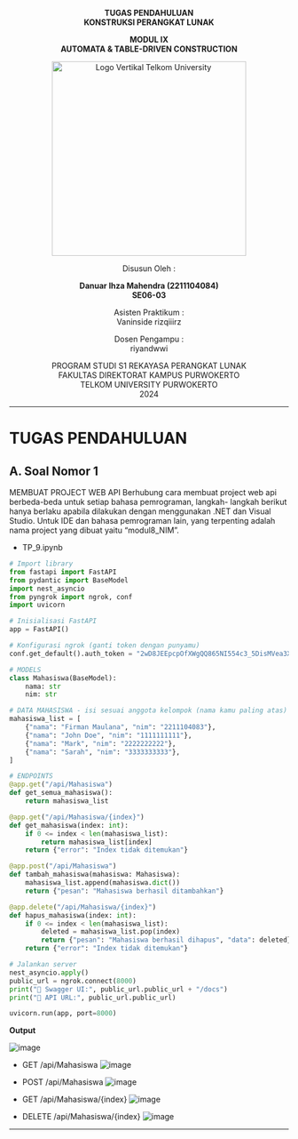 <div align="center">

**TUGAS PENDAHULUAN**  
**KONSTRUKSI PERANGKAT LUNAK**

**MODUL IX**  
**AUTOMATA & TABLE-DRIVEN CONSTRUCTION**

<img src="https://github.com/user-attachments/assets/637271ab-0240-4561-a7a6-04cb1169f636" alt="Logo Vertikal Telkom University" width="350"/>

Disusun Oleh :

**Danuar Ihza Mahendra (2211104084)**  
**SE06-03**

Asisten Praktikum :  
Vaninside
rizqiiirz

Dosen Pengampu :  
riyandwwi

PROGRAM STUDI S1 REKAYASA PERANGKAT LUNAK  
FAKULTAS DIREKTORAT KAMPUS PURWOKERTO  
TELKOM UNIVERSITY PURWOKERTO  
2024

</div>

---

# TUGAS PENDAHULUAN

## A. Soal Nomor 1

MEMBUAT PROJECT WEB API
Berhubung cara membuat project web api berbeda-beda untuk setiap bahasa pemrograman, langkah-
langkah berikut hanya berlaku apabila dilakukan dengan menggunakan .NET dan Visual Studio. Untuk
IDE dan bahasa pemrograman lain, yang terpenting adalah nama project yang dibuat yaitu
“modul8_NIM”.

- TP_9.ipynb

```py
# Import library
from fastapi import FastAPI
from pydantic import BaseModel
import nest_asyncio
from pyngrok import ngrok, conf
import uvicorn

# Inisialisasi FastAPI
app = FastAPI()

# Konfigurasi ngrok (ganti token dengan punyamu)
conf.get_default().auth_token = "2wD8JEEpcpOfXWgQQ865NI554c3_5DisMVea3X1AhsrDM3CDK"

# MODELS
class Mahasiswa(BaseModel):
    nama: str
    nim: str

# DATA MAHASISWA - isi sesuai anggota kelompok (nama kamu paling atas)
mahasiswa_list = [
    {"nama": "Firman Maulana", "nim": "2211104083"},
    {"nama": "John Doe", "nim": "1111111111"},
    {"nama": "Mark", "nim": "2222222222"},
    {"nama": "Sarah", "nim": "3333333333"},
]

# ENDPOINTS
@app.get("/api/Mahasiswa")
def get_semua_mahasiswa():
    return mahasiswa_list

@app.get("/api/Mahasiswa/{index}")
def get_mahasiswa(index: int):
    if 0 <= index < len(mahasiswa_list):
        return mahasiswa_list[index]
    return {"error": "Index tidak ditemukan"}

@app.post("/api/Mahasiswa")
def tambah_mahasiswa(mahasiswa: Mahasiswa):
    mahasiswa_list.append(mahasiswa.dict())
    return {"pesan": "Mahasiswa berhasil ditambahkan"}

@app.delete("/api/Mahasiswa/{index}")
def hapus_mahasiswa(index: int):
    if 0 <= index < len(mahasiswa_list):
        deleted = mahasiswa_list.pop(index)
        return {"pesan": "Mahasiswa berhasil dihapus", "data": deleted}
    return {"error": "Index tidak ditemukan"}

# Jalankan server
nest_asyncio.apply()
public_url = ngrok.connect(8000)
print("🚀 Swagger UI:", public_url.public_url + "/docs")
print("🚀 API URL:", public_url.public_url)

uvicorn.run(app, port=8000)

```



**Output**

![image](https://github.com/user-attachments/assets/2c212bd5-1793-4429-afb1-044afddf14a3)

- GET /api/Mahasiswa
![image](https://github.com/user-attachments/assets/892a2794-967e-4d5b-9b67-baccf39829b8)

- POST /api/Mahasiswa
![image](https://github.com/user-attachments/assets/717d2703-a69e-4e5e-97bc-92d17e669d62)

- GET /api/Mahasiswa/{index}
![image](https://github.com/user-attachments/assets/ae42be8e-4953-4619-b1f8-d4a3a63ad646)

- DELETE /api/Mahasiswa/{index}
![image](https://github.com/user-attachments/assets/8998a120-ab44-40b7-95a4-010df2cfd42e)
---
